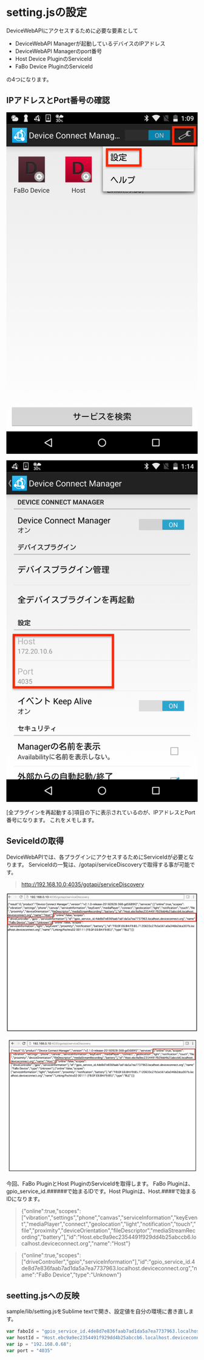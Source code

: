 # setting.jsの設定

DeviceWebAPIにアクセスするために必要な要素として

* DeviceWebAPI Managerが起動しているデバイスのIPアドレス
* DeviceWebAPI Managerのport番号
* Host Device PluginのServiceId
* FaBo Device PluginのServiceId

の4つになります。

## IPアドレスとPort番号の確認

![](/img/setting001.png)

![](/img/setting005.png)

[全プラグインを再起動する]項目の下に表示されているのが、IPアドレスとPort番号になります。
これをメモします。

## SeviceIdの取得

DeviceWebAPIでは、各プラグインにアクセスするためにServiceIdが必要となります。
ServiceIdの一覧は、/gotapi/serviceDiscoveryで取得する事が可能です。

> http://192.168.10.0:4035/gotapi/serviceDiscovery

![](/img/fabo_service001.png)

![](/img/host_service001.png)

今回、FaBo PluginとHost PluginのServiceIdを取得します。
FaBo Pluginは、gpio_service_id.######で始まるIDです。Host Pluginは、Host.####で始まるIDになります。

> {"online":true,"scopes":["vibration","settings","phone","canvas","serviceInformation","keyEvent","mediaPlayer","connect","geolocation","light","notification","touch","file","proximity","deviceOrientation","fileDescriptor","mediaStreamRecording","battery"],"id":"Host.ebc9a9ec2354491f929dd4b25abccb6.localhost.deviceconnect.org","name":"Host"}

> {"online":true,"scopes":["driveController","gpio","serviceInformation"],"id":"gpio_service_id.4de8d7e836faab7ad1da5a7ea7737963.localhost.deviceconnect.org","name":"FaBo Device","type":"Unknown"}

## seetting.jsへの反映

sample/lib/setting.jsをSublime textで開き、設定値を自分の環境に書き直します。

```javascript
var faboId = "gpio_service_id.4de8d7e836faab7ad1da5a7ea7737963.localhost.deviceconnect.org"
var hostId = "Host.ebc9a9ec2354491f929dd4b25abccb6.localhost.deviceconnect.org"
var ip = "192.168.0.68";
var port = "4035"
```